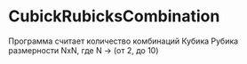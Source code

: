 # CubickRubicksCombination
Программа считает количество комбинаций Кубика Рубика размерности NxN, где N -> (от 2, до 10)
